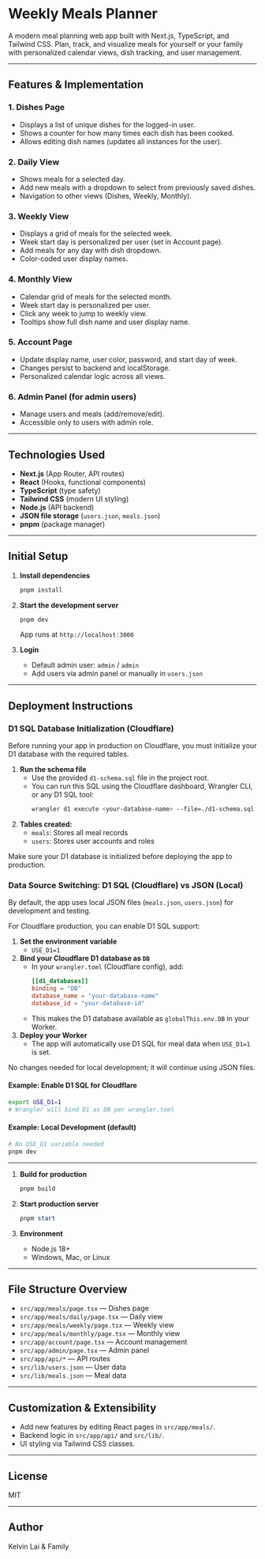 
# Weekly Meals Planner

A modern meal planning web app built with Next.js, TypeScript, and Tailwind CSS. Plan, track, and visualize meals for yourself or your family with personalized calendar views, dish tracking, and user management.

---

## Features & Implementation

### 1. Dishes Page
- Displays a list of unique dishes for the logged-in user.
- Shows a counter for how many times each dish has been cooked.
- Allows editing dish names (updates all instances for the user).

### 2. Daily View
- Shows meals for a selected day.
- Add new meals with a dropdown to select from previously saved dishes.
- Navigation to other views (Dishes, Weekly, Monthly).

### 3. Weekly View
- Displays a grid of meals for the selected week.
- Week start day is personalized per user (set in Account page).
- Add meals for any day with dish dropdown.
- Color-coded user display names.

### 4. Monthly View
- Calendar grid of meals for the selected month.
- Week start day is personalized per user.
- Click any week to jump to weekly view.
- Tooltips show full dish name and user display name.

### 5. Account Page
- Update display name, user color, password, and start day of week.
- Changes persist to backend and localStorage.
- Personalized calendar logic across all views.

### 6. Admin Panel (for admin users)
- Manage users and meals (add/remove/edit).
- Accessible only to users with admin role.

---

## Technologies Used
- **Next.js** (App Router, API routes)
- **React** (Hooks, functional components)
- **TypeScript** (type safety)
- **Tailwind CSS** (modern UI styling)
- **Node.js** (API backend)
- **JSON file storage** (`users.json`, `meals.json`)
- **pnpm** (package manager)

---

## Initial Setup

1. **Install dependencies**
	```powershell
	pnpm install
	```

2. **Start the development server**
	```powershell
	pnpm dev
	```
	App runs at `http://localhost:3000`

3. **Login**
	- Default admin user: `admin` / `admin`
	- Add users via admin panel or manually in `users.json`

---

## Deployment Instructions

### D1 SQL Database Initialization (Cloudflare)

Before running your app in production on Cloudflare, you must initialize your D1 database with the required tables.

1. **Run the schema file**
	- Use the provided `d1-schema.sql` file in the project root.
	- You can run this SQL using the Cloudflare dashboard, Wrangler CLI, or any D1 SQL tool:
	  ```sh
	  wrangler d1 execute <your-database-name> --file=./d1-schema.sql
	  ```
2. **Tables created:**
	- `meals`: Stores all meal records
	- `users`: Stores user accounts and roles

Make sure your D1 database is initialized before deploying the app to production.

### Data Source Switching: D1 SQL (Cloudflare) vs JSON (Local)

By default, the app uses local JSON files (`meals.json`, `users.json`) for development and testing.

For Cloudflare production, you can enable D1 SQL support:
1. **Set the environment variable**
	- `USE_D1=1`
2. **Bind your Cloudflare D1 database as `DB`**
	- In your `wrangler.toml` (Cloudflare config), add:
	  ```toml
	  [[d1_databases]]
	  binding = "DB"
	  database_name = "your-database-name"
	  database_id = "your-database-id"
	  ```
	- This makes the D1 database available as `globalThis.env.DB` in your Worker.
3. **Deploy your Worker**
	- The app will automatically use D1 SQL for meal data when `USE_D1=1` is set.

No changes needed for local development; it will continue using JSON files.

#### Example: Enable D1 SQL for Cloudflare
```sh
export USE_D1=1
# Wrangler will bind D1 as DB per wrangler.toml
```

#### Example: Local Development (default)
```sh
# No USE_D1 variable needed
pnpm dev
```

---

1. **Build for production**
	```powershell
	pnpm build
	```

2. **Start production server**
	```powershell
	pnpm start
	```

3. **Environment**
	- Node.js 18+
	- Windows, Mac, or Linux

---

## File Structure Overview

- `src/app/meals/page.tsx` — Dishes page
- `src/app/meals/daily/page.tsx` — Daily view
- `src/app/meals/weekly/page.tsx` — Weekly view
- `src/app/meals/monthly/page.tsx` — Monthly view
- `src/app/account/page.tsx` — Account management
- `src/app/admin/page.tsx` — Admin panel
- `src/app/api/*` — API routes
- `src/lib/users.json` — User data
- `src/lib/meals.json` — Meal data

---

## Customization & Extensibility
- Add new features by editing React pages in `src/app/meals/`.
- Backend logic in `src/app/api/` and `src/lib/`.
- UI styling via Tailwind CSS classes.

---

## License
MIT

---

## Author
Kelvin Lai & Family
